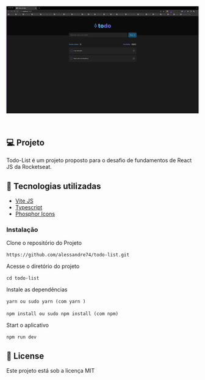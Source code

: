 <div align="center" style="padding-bottom:30px; background:transparent">
<img src ="./src/assets/todo-list.gif" style="background:transparent" />
</div>

## 💻 Projeto

Todo-List é um projeto proposto para o desafio de fundamentos de React JS da Rocketseat.

## 🚀 Tecnologias utilizadas

- [Vite JS](https://vitejs.dev)
- [Typescript](https://www.typescriptlang.org)
- [Phosphor Icons](https://phosphoricons.com)

### Instalação

Clone o repositório do Projeto

```
https://github.com/alessandre74/todo-list.git

```

Acesse o diretório do projeto

```
cd todo-list

```

Instale as dependências

```
yarn ou sudo yarn (com yarn )

npm install ou sudo npm install (com npm)

```

Start o aplicativo

```
npm run dev

```

## 📄 License

Este projeto está sob a licença MIT
